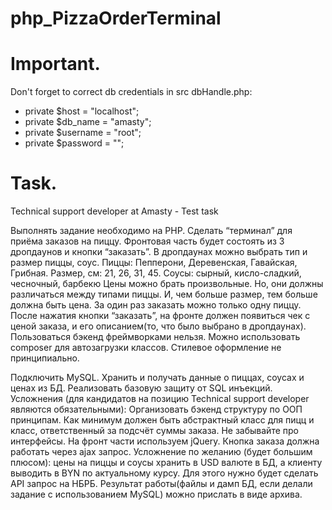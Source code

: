 # php_PizzaOrderTerminal

# Important.

Don't forget to correct db credentials in src dbHandle.php:
- private $host = "localhost";
- private $db_name = "amasty";
- private $username = "root";
- private $password = "";

# Task.

Technical support developer at Amasty - Test task

Выполнять задание необходимо на PHP. Сделать “терминал” для приёма заказов на пиццу. Фронтовая часть будет состоять из 3 дропдаунов и кнопки “заказать”. В дропдаунах можно выбрать тип и размер пиццы, соус.
Пиццы: Пепперони, Деревенская, Гавайская, Грибная.
Размер, см: 21, 26, 31, 45.
Соусы: сырный, кисло-сладкий, чесночный, барбекю
Цены можно брать произвольные. Но, они должны различаться между типами пиццы. И, чем больше размер, тем больше должна быть цена. За один раз заказать можно только одну пиццу.
После нажатия кнопки “заказать”, на фронте должен появиться чек с ценой заказа, и его описанием(то, что было выбрано в дропдаунах).  Пользоваться бэкенд фреймворками нельзя. Можно использовать composer для автозагрузки классов. Стилевое оформление не принципиально.

Подключить MySQL. Хранить и получать данные о пиццах, соусах и ценах из БД. Реализовать базовую защиту от SQL инъекций.
Усложнения (для кандидатов на позицию Technical support developer являются обязательными):
Организовать бэкенд структуру по ООП принципам. Как минимум должен быть абстрактный класс для пицц и класс, ответственный за подсчёт суммы заказа. Не забывайте про интерфейсы.
На фронт части используем jQuery. Кнопка заказа должна работать через ajax запрос.
Усложнение по желанию (будет большим плюсом): цены на пиццы и соусы хранить в USD валюте в БД, а клиенту выводить в BYN по актуальному курсу. Для этого нужно будет сделать API запрос на НБРБ.
Результат работы(файлы и дамп БД, если делали задание с использованием MySQL) можно прислать в виде архива.
